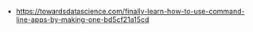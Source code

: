 - https://towardsdatascience.com/finally-learn-how-to-use-command-line-apps-by-making-one-bd5cf21a15cd
